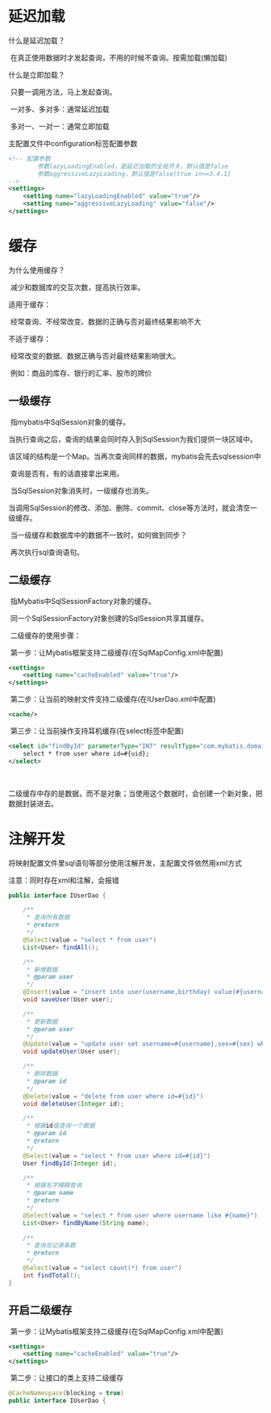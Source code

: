 # 延迟加载



什么是延迟加载？

​		在真正使用数据时才发起查询，不用的时候不查询。按需加载(懒加载)

什么是立即加载？

​		只要一调用方法，马上发起查询。



​		一对多、多对多：通常延迟加载

​		多对一、一对一：通常立即加载



主配置文件中configuration标签配置参数

```xml
<!-- 配置参数
		参数lazyLoadingEnabled，是延迟加载的全局开关，默认值是false
		参数aggressiveLazyLoading，默认值是false(true in<=3.4.1)
-->
<settings>
    <setting name="lazyLoadingEnabled" value="true"/>
    <setting name="aggressiveLazyLoading" value="false"/>
</settings>
```













# 缓存



为什么使用缓存？

​			减少和数据库的交互次数，提高执行效率。

适用于缓存：

​			经常查询、不经常改变、数据的正确与否对最终结果影响不大

不适于缓存：

​			经常改变的数据、数据正确与否对最终结果影响很大。

​			例如：商品的库存、银行的汇率、股市的牌价





## 一级缓存

​		指mybatis中SqlSession对象的缓存。

​		当执行查询之后，查询的结果会同时存入到SqlSession为我们提供一块区域中。

​		该区域的结构是一个Map。当再次查询同样的数据，mybatis会先去sqlsession中

​		查询是否有，有的话直接拿出来用。

​		当SqlSession对象消失时，一级缓存也消失。



​		当调用SqlSession的修改、添加、删除、commit、close等方法时，就会清空一级缓存。



​		当一级缓存和数据库中的数据不一致时，如何做到同步？

​					再次执行sql查询语句。











## 二级缓存

​		指Mybatis中SqlSessionFactory对象的缓存。

​		同一个SqlSessionFactory对象创建的SqlSession共享其缓存。



​		二级缓存的使用步骤：

​						第一步：让Mybatis框架支持二级缓存(在SqlMapConfig.xml中配置)

```xml
<settings>
    <setting name="cacheEnabled" value="true"/>
</settings>
```

​						第二步：让当前的映射文件支持二级缓存(在IUserDao.xml中配置)

```xml
<cache/>
```

​						第三步：让当前操作支持耳机缓存(在select标签中配置)

```xml
<select id="findById" parameterType="INT" resultType="com.mybatis.domain.User" useCache="true">
    select * from user where id=#{uid};
</select>
```

​		

​		二级缓存中存的是数据，而不是对象；当使用这个数据时，会创建一个新对象，把数据封装进去。







# 注解开发

将映射配置文件里sql语句等部分使用注解开发，主配置文件依然用xml方式



注意：同时存在xml和注解，会报错



```java
public interface IUserDao {

    /**
     * 查询所有数据
     * @return
     */
    @Select(value = "select * from user")
    List<User> findAll();

    /**
     * 新增数据
     * @param user
     */
    @Insert(value = "insert into user(username,birthday) value(#{username}, #{birthday})")
    void saveUser(User user);

    /**
     * 更新数据
     * @param user
     */
    @Update(value = "update user set username=#{username},sex=#{sex} where id=#{id}")
    void updateUser(User user);

    /**
     * 删除数据
     * @param id
     */
    @Delete(value = "delete from user where id=#{id}")
    void deleteUser(Integer id);

    /**
     * 根据id值查询一个数据
     * @param id
     * @return
     */
    @Select(value = "select * from user where id=#{id}")
    User findById(Integer id);

    /**
     * 根据名字模糊查询
     * @param name
     * @return
     */
    @Select(value = "select * from user where username like #{name}")
    List<User> findByName(String name);
    
    /**
     * 查询总记录条数
     * @return
     */
    @Select(value = "select count(*) from user")
    int findTotal();
}
```



## 开启二级缓存

​						第一步：让Mybatis框架支持二级缓存(在SqlMapConfig.xml中配置)

```xml
<settings>
    <setting name="cacheEnabled" value="true"/>
</settings>
```

​						第二步：让接口的类上支持二级缓存

```java
@CacheNamespace(blocking = true)
public interface IUserDao {
```


















